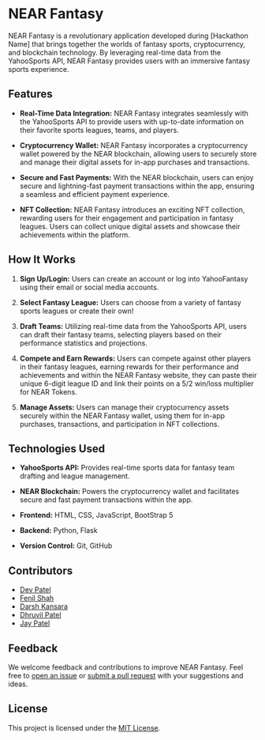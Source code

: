 # NEAR Fantasy

NEAR Fantasy is a revolutionary application developed during [Hackathon Name] that brings together the worlds of fantasy sports, cryptocurrency, and blockchain technology. By leveraging real-time data from the YahooSports API, NEAR Fantasy provides users with an immersive fantasy sports experience. 

## Features

- **Real-Time Data Integration:** NEAR Fantasy integrates seamlessly with the YahooSports API to provide users with up-to-date information on their favorite sports leagues, teams, and players.
  
- **Cryptocurrency Wallet:** NEAR Fantasy incorporates a cryptocurrency wallet powered by the NEAR blockchain, allowing users to securely store and manage their digital assets for in-app purchases and transactions.
  
- **Secure and Fast Payments:** With the NEAR blockchain, users can enjoy secure and lightning-fast payment transactions within the app, ensuring a seamless and efficient payment experience.
  
- **NFT Collection:** NEAR Fantasy introduces an exciting NFT collection, rewarding users for their engagement and participation in fantasy leagues. Users can collect unique digital assets and showcase their achievements within the platform.

## How It Works

1. **Sign Up/Login:** Users can create an account or log into YahooFantasy using their email or social media accounts.
  
2. **Select Fantasy League:** Users can choose from a variety of fantasy sports leagues or create their own!
  
3. **Draft Teams:** Utilizing real-time data from the YahooSports API, users can draft their fantasy teams, selecting players based on their performance statistics and projections.
  
4. **Compete and Earn Rewards:** Users can compete against other players in their fantasy leagues, earning rewards for their performance and achievements and within the NEAR Fantasy website, they can paste their unique 6-digit league ID and link their points on a 5/2 win/loss multiplier for NEAR Tokens.
  
5. **Manage Assets:** Users can manage their cryptocurrency assets securely within the NEAR Fantasy wallet, using them for in-app purchases, transactions, and participation in NFT collections.

## Technologies Used

- **YahooSports API:** Provides real-time sports data for fantasy team drafting and league management.
  
- **NEAR Blockchain:** Powers the cryptocurrency wallet and facilitates secure and fast payment transactions within the app.
  
- **Frontend:** HTML, CSS, JavaScript, BootStrap 5
  
- **Backend:** Python, Flask
  
- **Version Control:** Git, GitHub

## Contributors

- [Dev Patel](https://github.com/devp19)
- [Fenil Shah](https://github.com/fshah05)
- [Darsh Kansara](https://github.com/darshk22)
- [Dhruvil Patel](https://github.com/Dhruvilp25)
- [Jay Patel](https://github.com/jayptz)

## Feedback

We welcome feedback and contributions to improve NEAR Fantasy. Feel free to [open an issue](https://github.com/your/repository/issues) or [submit a pull request](https://github.com/your/repository/pulls) with your suggestions and ideas.

## License

This project is licensed under the [MIT License](LICENSE).
